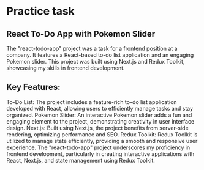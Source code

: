 # Practice task
## React To-Do App with Pokemon Slider
The "react-todo-app" project was a task for a frontend position at a company. It features a React-based to-do list application and an engaging Pokemon slider. This project was built using Next.js and Redux Toolkit, showcasing my skills in frontend development.

## Key Features:
To-Do List: The project includes a feature-rich to-do list application developed with React, allowing users to efficiently manage tasks and stay organized.
Pokemon Slider: An interactive Pokemon slider adds a fun and engaging element to the project, demonstrating creativity in user interface design.
Next.js: Built using Next.js, the project benefits from server-side rendering, optimizing performance and SEO.
Redux Toolkit: Redux Toolkit is utilized to manage state efficiently, providing a smooth and responsive user experience.
The "react-todo-app" project underscores my proficiency in frontend development, particularly in creating interactive applications with React, Next.js, and state management using Redux Toolkit.





